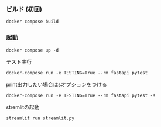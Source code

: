 ### ビルド (初回)

```
docker compose build
```

### 起動

```
docker compose up -d
```

テスト実行

```
docker-compose run -e TESTING=True --rm fastapi pytest
```

print出力したい場合はsオプションをつける

```
docker-compose run -e TESTING=True --rm fastapi pytest -s
```

stremlitの起動

```
streamlit run streamlit.py
```
